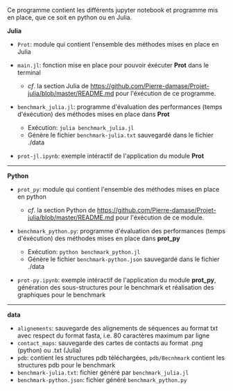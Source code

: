 Ce programme contient les différents jupyter notebook et programme mis en place, que ce soit en python ou en Julia.

**Julia**

* `Prot`: module qui contient l'ensemble des méthodes mises en place en Julia

* `main.jl`: fonction mise en place pour pouvoir éxécuter **Prot** dans le terminal

  * *cf*. la section Julia de https://github.com/Pierre-damase/Projet-julia/blob/master/README.md pour l'éxécution de ce programme.

* `benchmark_julia.jl`: programme d'évaluation des performances (temps d'éxécution) des méthodes mises en place dans **Prot**
  
  * Exécution: `julia benchmark_julia.jl`
  * Génère le fichier `benchmark-julia.txt` sauvegardé dans le fichier ./data

* `prot-jl.ipynb`: exemple intéractif de l'application du module **Prot**

***

**Python**

* `prot_py`: module qui contient l'ensemble des méthodes mises en place en python

  * *cf*. la section Python de https://github.com/Pierre-damase/Projet-julia/blob/master/README.md pour l'éxécution de ce module.

* `benchmark_python.py`: programme d'évaluation des performances (temps d'éxécution) des méthodes mises en place dans **prot_py**

  * Exécution: `python benchmark_python.jl`
  * Génère le fichier `benchmark-python.json` sauvegardé dans le fichier ./data

* `prot-py.ipynb`: exemple intéractif de l'application du module **prot_py**, génération des sous-structures pour le benchmark et réalisation des graphiques pour le benchmark

***

**data**

  * `alignements`: sauvegarde des alignements de séquences au format txt avec respect du format fasta, i.e. 80 caractères maximum par ligne 
  * `contact_maps`: sauvegarde des cartes de contacts au format .png (python) ou .txt (Julia)
  * `pdb`: contient les structures pdb téléchargées, `pdb/Becnhmark` contient les structures pdb pour le benchmark
  * `benchmark-julia.txt`: fichier généré par `benchmark_julia.jl`
  * `benchmark-python.json`: fichier généré `benchmark_python.py`
